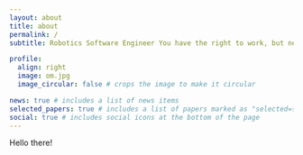 ```yaml
---
layout: about
title: about
permalink: /
subtitle: Robotics Software Engineer You have the right to work, but never to the fruits of work

profile:
  align: right
  image: om.jpg
  image_circular: false # crops the image to make it circular

news: true # includes a list of news items
selected_papers: true # includes a list of papers marked as "selected={true}"
social: true # includes social icons at the bottom of the page
---
```

Hello there!